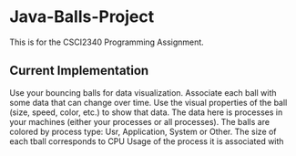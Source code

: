 # Java-Balls-Project
 
This is for the CSCI2340 Programming Assignment. 

## Current Implementation
 Use your bouncing balls for data visualization.  Associate each ball with some data that can change over time.  Use the visual properties of the ball (size, speed, color, etc.) to show that data.  The data here is processes in your machines (either your processes or all processes). The balls are colored by process type: Usr, Application, System or Other. The size of each tball corresponds to CPU Usage of the process it is associated with

